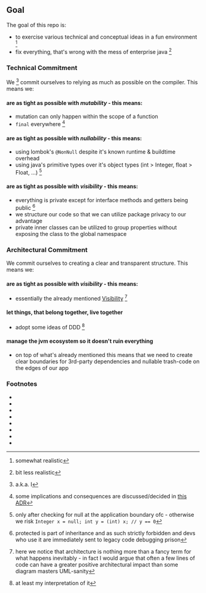 ## Goal

The goal of this repo is:

- to exercise various technical and conceptual ideas in a fun environment [^1]
- fix everything, that's wrong with the mess of enterprise java [^2]

### Technical Commitment

We [^3] commit ourselves to relying as much as possible on the compiler. This means we:

#### are as tight as possible with *mutability* - this means:

* mutation can only happen within the scope of a function
* `final` everywhere [^4]

#### are as tight as possible with *nullability* - this means:

* using lombok's `@NonNull` despite it's known runtime & buildtime overhead
* using java's primitive types over it's object types (int > Integer, float > Float, ...) [^5]

#### are as tight as possible with *visibility* - this means:

* everything is private except for interface methods and getters being public [^6]
* we structure our code so that we can utilize package privacy to our advantage
* private inner classes can be utilized to group properties without exposing the class to the global namespace

### Architectural Commitment

We commit ourselves to creating a clear and transparent structure. This means we:

#### are as tight as possible with *visibility* - this means:

* essentially the already mentioned [Visibility](#are-as-tight-as-possible-with-visibility---this-means) [^7]

#### let things, that belong together, live together

* adopt some ideas of DDD [^8]

#### manage the jvm ecosystem so it doesn't ruin everything 

* on top of what's already mentioned this means that we need to create clear boundaries for 3rd-party dependencies and
  nullable trash-code on the edges of our app

### Footnotes

* [^1]: somewhat realistic
* [^2]: bit less realistic
* [^3]: a.k.a. I
* [^4]: some implications and consequences are discussed/decided in [this ADR](./decisions/03-domain-objects.md)
* [^5]: only after checking for null at the application boundary ofc - otherwise we
  risk `Integer x = null; int y = (int) x; // y == 0`
* [^6]: protected is part of inheritance and as such strictly forbidden and devs who use it are immediately sent to
  legacy code debugging prison
* [^7]: here we notice that architecture is nothing more than a fancy term for what happens inevitably - in fact I would
  argue that often a few lines of code can have a greater positive architectural impact than some diagram masters
  UML-sanity
* [^8]: at least my interpretation of it